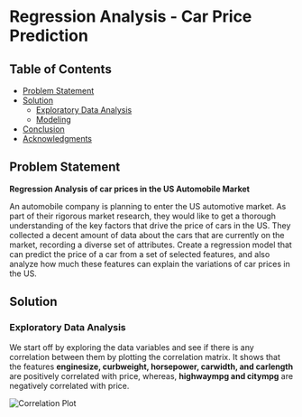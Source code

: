 # Regression Analysis - Car Price Prediction

## Table of Contents
- [Problem Statement](#problem-statement)
- [Solution](#solution)
  - [Exploratory Data Analysis](#EDA)
  - [Modeling](#modeling)
- [Conclusion](#conclusion)
- [Acknowledgments](#acknowledgments)


## Problem Statement

**Regression Analysis of car prices in the US Automobile Market**

An automobile company is planning to enter the US automotive market. As part of their rigorous market research, they would like to get a thorough understanding of the key factors that drive the price of cars in the US. They collected a decent amount of data about the cars that are currently on the market, recording a diverse set of attributes. Create a regression model that can predict the price of a car from a set of selected features, and also analyze how much these features can explain the variations of car prices in the US.

## Solution

### Exploratory Data Analysis

We start off by exploring the data variables and see if there is any correlation between them by plotting the correlation matrix. It shows that the features __enginesize, curbweight, horsepower, carwidth, and carlength__ are positively correlated with price, whereas, __highwaympg and citympg__ are negatively correlated with price.


![Correlation Plot](Users/nisi/workspace/regression-analysis-automobile-market/Screenshots/correlation.png)
